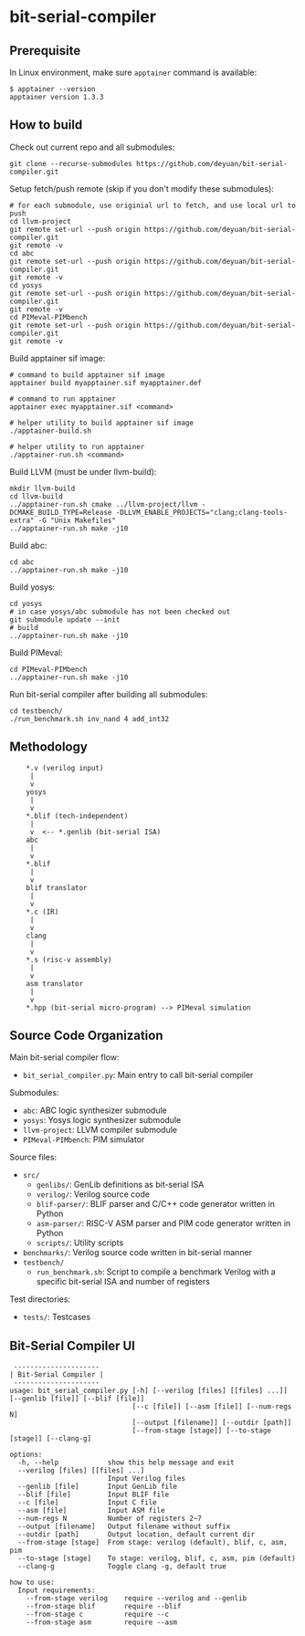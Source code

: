 # bit-serial-compiler

## Prerequisite
In Linux environment, make sure `apptainer` command is available:
```
$ apptainer --version
apptainer version 1.3.3
```

## How to build
Check out current repo and all submodules:
```
git clone --recurse-submodules https://github.com/deyuan/bit-serial-compiler.git
```

Setup fetch/push remote (skip if you don't modify these submodules):
```
# for each submodule, use originial url to fetch, and use local url to push
cd llvm-project
git remote set-url --push origin https://github.com/deyuan/bit-serial-compiler.git
git remote -v
cd abc
git remote set-url --push origin https://github.com/deyuan/bit-serial-compiler.git
git remote -v
cd yosys
git remote set-url --push origin https://github.com/deyuan/bit-serial-compiler.git
git remote -v
cd PIMeval-PIMbench
git remote set-url --push origin https://github.com/deyuan/bit-serial-compiler.git
git remote -v
```

Build apptainer sif image:
```
# command to build apptainer sif image
apptainer build myapptainer.sif myapptainer.def

# command to run apptainer
apptainer exec myapptainer.sif <command>

# helper utility to build apptainer sif image
./apptainer-build.sh

# helper utility to run apptainer
./apptainer-run.sh <command>
```

Build LLVM (must be under llvm-build):
```
mkdir llvm-build
cd llvm-build
../apptainer-run.sh cmake ../llvm-project/llvm -DCMAKE_BUILD_TYPE=Release -DLLVM_ENABLE_PROJECTS="clang;clang-tools-extra" -G "Unix Makefiles"
../apptainer-run.sh make -j10
```

Build abc:
```
cd abc
../apptainer-run.sh make -j10
```

Build yosys:
```
cd yosys
# in case yosys/abc submodule has not been checked out
git submodule update --init
# build
../apptainer-run.sh make -j10
```

Build PIMeval:
```
cd PIMeval-PIMbench
../apptainer-run.sh make -j10
```

Run bit-serial compiler after building all submodules:
```
cd testbench/
./run_benchmark.sh inv_nand 4 add_int32
```

## Methodology
```
    *.v (verilog input)
     |
     v
    yosys
     |
     v
    *.blif (tech-independent)
     |
     v  <-- *.genlib (bit-serial ISA)
    abc
     |
     v
    *.blif
     |
     v
    blif translator
     |
     v
    *.c (IR)
     |
     v
    clang
     |
     v
    *.s (risc-v assembly)
     |
     v
    asm translator
     |
     v
    *.hpp (bit-serial micro-program) --> PIMeval simulation
```

## Source Code Organization

Main bit-serial compiler flow:
* `bit_serial_compiler.py`: Main entry to call bit-serial compiler

Submodules:
* `abc`: ABC logic synthesizer submodule
* `yosys`: Yosys logic synthesizer submodule
* `llvm-project`: LLVM compiler submodule
* `PIMeval-PIMbench`: PIM simulator

Source files:
* `src/`
  * `genlibs/`: GenLib definitions as bit-serial ISA
  * `verilog/`: Verilog source code
  * `blif-parser/`: BLIF parser and C/C++ code generator written in Python
  * `asm-parser/`: RISC-V ASM parser and PIM code generator written in Python
  * `scripts/`: Utility scripts
* `benchmarks/`: Verilog source code written in bit-serial manner
* `testbench/`
  * `run_benchmark.sh`: Script to compile a benchmark Verilog with a specific bit-serial ISA and number of registers

Test directories:
* `tests/`: Testcases

## Bit-Serial Compiler UI

```
 ---------------------
| Bit-Serial Compiler |
 ---------------------
usage: bit_serial_compiler.py [-h] [--verilog [files] [[files] ...]] [--genlib [file]] [--blif [file]]
                              [--c [file]] [--asm [file]] [--num-regs N]
                              [--output [filename]] [--outdir [path]]
                              [--from-stage [stage]] [--to-stage [stage]] [--clang-g]

options:
  -h, --help            show this help message and exit
  --verilog [files] [[files] ...]
                        Input Verilog files
  --genlib [file]       Input GenLib file
  --blif [file]         Input BLIF file
  --c [file]            Input C file
  --asm [file]          Input ASM file
  --num-regs N          Number of registers 2~7
  --output [filename]   Output filename without suffix
  --outdir [path]       Output location, default current dir
  --from-stage [stage]  From stage: verilog (default), blif, c, asm, pim
  --to-stage [stage]    To stage: verilog, blif, c, asm, pim (default)
  --clang-g             Toggle clang -g, default true

how to use:
  Input requirements:
    --from-stage verilog    require --verilog and --genlib
    --from-stage blif       require --blif
    --from-stage c          require --c
    --from-stage asm        require --asm
```

